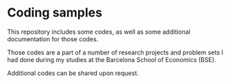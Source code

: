 # Coding samples
This repository includes some codes, as well as some additional documentation for those codes.

Those codes are a part of a number of research projects and problem sets I had done during my studies at the Barcelona School of Economics (BSE).

Additional codes can be shared upon request.
